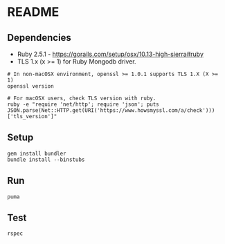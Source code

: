 # README

## Dependencies
* Ruby 2.5.1 - https://gorails.com/setup/osx/10.13-high-sierra#ruby
* TLS 1.x (x >= 1) for Ruby Mongodb driver.
```
# In non-macOSX environment, openssl >= 1.0.1 supports TLS 1.X (X >= 1)
openssl version

# For macOSX users, check TLS version with ruby.
ruby -e "require 'net/http'; require 'json'; puts JSON.parse(Net::HTTP.get(URI('https://www.howsmyssl.com/a/check')))['tls_version']"
```


## Setup
```
gem install bundler
bundle install --binstubs
```

## Run

```
puma
```

## Test
```
rspec
```

